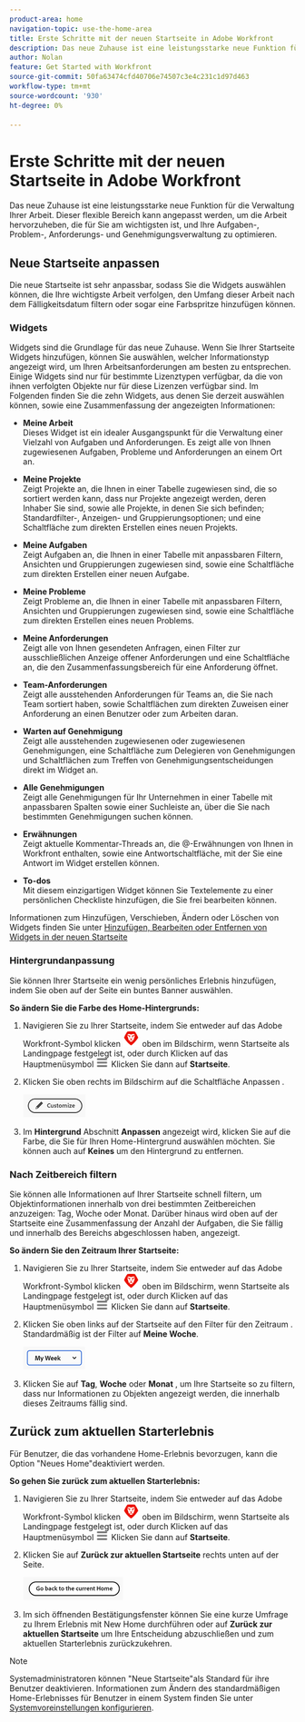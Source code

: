 ```yaml
---
product-area: home
navigation-topic: use-the-home-area
title: Erste Schritte mit der neuen Startseite in Adobe Workfront
description: Das neue Zuhause ist eine leistungsstarke neue Funktion für die Verwaltung Ihrer Arbeit.
author: Nolan
feature: Get Started with Workfront
source-git-commit: 50fa63474cfd40706e74507c3e4c231c1d97d463
workflow-type: tm+mt
source-wordcount: '930'
ht-degree: 0%

---
```



# Erste Schritte mit der neuen Startseite in Adobe Workfront

Das neue Zuhause ist eine leistungsstarke neue Funktion für die Verwaltung Ihrer Arbeit. Dieser flexible Bereich kann angepasst werden, um die Arbeit hervorzuheben, die für Sie am wichtigsten ist, und Ihre Aufgaben-, Problem-, Anforderungs- und Genehmigungsverwaltung zu optimieren.

## Neue Startseite anpassen

Die neue Startseite ist sehr anpassbar, sodass Sie die Widgets auswählen können, die Ihre wichtigste Arbeit verfolgen, den Umfang dieser Arbeit nach dem Fälligkeitsdatum filtern oder sogar eine Farbspritze hinzufügen können.

### Widgets

Widgets sind die Grundlage für das neue Zuhause. Wenn Sie Ihrer Startseite Widgets hinzufügen, können Sie auswählen, welcher Informationstyp angezeigt wird, um Ihren Arbeitsanforderungen am besten zu entsprechen. Einige Widgets sind nur für bestimmte Lizenztypen verfügbar, da die von ihnen verfolgten Objekte nur für diese Lizenzen verfügbar sind. Im Folgenden finden Sie die zehn Widgets, aus denen Sie derzeit auswählen können, sowie eine Zusammenfassung der angezeigten Informationen:

* **Meine Arbeit**\
    Dieses Widget ist ein idealer Ausgangspunkt für die Verwaltung einer Vielzahl von Aufgaben und Anforderungen. Es zeigt alle von Ihnen zugewiesenen Aufgaben, Probleme und Anforderungen an einem Ort an.

* **Meine Projekte**\
    Zeigt Projekte an, die Ihnen in einer Tabelle zugewiesen sind, die so sortiert werden kann, dass nur Projekte angezeigt werden, deren Inhaber Sie sind, sowie alle Projekte, in denen Sie sich befinden; Standardfilter-, Anzeigen- und Gruppierungsoptionen; und eine Schaltfläche zum direkten Erstellen eines neuen Projekts.

* **Meine Aufgaben**\
    Zeigt Aufgaben an, die Ihnen in einer Tabelle mit anpassbaren Filtern, Ansichten und Gruppierungen zugewiesen sind, sowie eine Schaltfläche zum direkten Erstellen einer neuen Aufgabe.

* **Meine Probleme**\
    Zeigt Probleme an, die Ihnen in einer Tabelle mit anpassbaren Filtern, Ansichten und Gruppierungen zugewiesen sind, sowie eine Schaltfläche zum direkten Erstellen eines neuen Problems.

* **Meine Anforderungen**\
    Zeigt alle von Ihnen gesendeten Anfragen, einen Filter zur ausschließlichen Anzeige offener Anforderungen und eine Schaltfläche an, die den Zusammenfassungsbereich für eine Anforderung öffnet.

* **Team-Anforderungen**\
    Zeigt alle ausstehenden Anforderungen für Teams an, die Sie nach Team sortiert haben, sowie Schaltflächen zum direkten Zuweisen einer Anforderung an einen Benutzer oder zum Arbeiten daran.

* **Warten auf Genehmigung**\
    Zeigt alle ausstehenden zugewiesenen oder zugewiesenen Genehmigungen, eine Schaltfläche zum Delegieren von Genehmigungen und Schaltflächen zum Treffen von Genehmigungsentscheidungen direkt im Widget an.

* **Alle Genehmigungen**\
    Zeigt alle Genehmigungen für Ihr Unternehmen in einer Tabelle mit anpassbaren Spalten sowie einer Suchleiste an, über die Sie nach bestimmten Genehmigungen suchen können.

* **Erwähnungen**\
    Zeigt aktuelle Kommentar-Threads an, die @-Erwähnungen von Ihnen in Workfront enthalten, sowie eine Antwortschaltfläche, mit der Sie eine Antwort im Widget erstellen können.

* **To-dos**\
    Mit diesem einzigartigen Widget können Sie Textelemente zu einer persönlichen Checkliste hinzufügen, die Sie frei bearbeiten können.

Informationen zum Hinzufügen, Verschieben, Ändern oder Löschen von Widgets finden Sie unter [Hinzufügen, Bearbeiten oder Entfernen von Widgets in der neuen Startseite](/help/quicksilver/workfront-basics/using-home/new-home/add-edit-remove-widgets-in-new-home.md)

### Hintergrundanpassung

Sie können Ihrer Startseite ein wenig persönliches Erlebnis hinzufügen, indem Sie oben auf der Seite ein buntes Banner auswählen.

**So ändern Sie die Farbe des Home-Hintergrunds:**

1. Navigieren Sie zu Ihrer Startseite, indem Sie entweder auf das Adobe Workfront-Symbol klicken ![Adobe Workfront-Symbol](../new-home/assets/home-icon-30x29.png) oben im Bildschirm, wenn Startseite als Landingpage festgelegt ist, oder durch Klicken auf das Hauptmenüsymbol ![Symbol für Hauptmenü](../new-home/assets/main-menu-icon-left-nav.png) Klicken Sie dann auf **Startseite**.

1. Klicken Sie oben rechts im Bildschirm auf die Schaltfläche Anpassen .

   ![Schaltfläche &quot;Anpassen&quot;](../new-home/assets/customize-button.png)

1. Im **Hintergrund** Abschnitt **Anpassen** angezeigt wird, klicken Sie auf die Farbe, die Sie für Ihren Home-Hintergrund auswählen möchten. Sie können auch auf **Keines** um den Hintergrund zu entfernen.

### Nach Zeitbereich filtern

Sie können alle Informationen auf Ihrer Startseite schnell filtern, um Objektinformationen innerhalb von drei bestimmten Zeitbereichen anzuzeigen: Tag, Woche oder Monat. Darüber hinaus wird oben auf der Startseite eine Zusammenfassung der Anzahl der Aufgaben, die Sie fällig und innerhalb des Bereichs abgeschlossen haben, angezeigt.

**So ändern Sie den Zeitraum Ihrer Startseite:**

1. Navigieren Sie zu Ihrer Startseite, indem Sie entweder auf das Adobe Workfront-Symbol klicken ![Adobe Workfront-Symbol](../new-home/assets/home-icon-30x29.png) oben im Bildschirm, wenn Startseite als Landingpage festgelegt ist, oder durch Klicken auf das Hauptmenüsymbol ![Symbol für Hauptmenü](../new-home/assets/main-menu-icon-left-nav.png) Klicken Sie dann auf **Startseite**.

1. Klicken Sie oben links auf der Startseite auf den Filter für den Zeitraum . Standardmäßig ist der Filter auf **Meine Woche**.

   ![Dropdown-Liste für Zeitbereichfilter](../new-home/assets/time-range-filter-dropdown-home.png)

1. Klicken Sie auf **Tag**, **Woche** oder **Monat** , um Ihre Startseite so zu filtern, dass nur Informationen zu Objekten angezeigt werden, die innerhalb dieses Zeitraums fällig sind.

## Zurück zum aktuellen Starterlebnis

Für Benutzer, die das vorhandene Home-Erlebnis bevorzugen, kann die Option &quot;Neues Home&quot;deaktiviert werden.


**So gehen Sie zurück zum aktuellen Starterlebnis:**

1. Navigieren Sie zu Ihrer Startseite, indem Sie entweder auf das Adobe Workfront-Symbol klicken ![Adobe Workfront-Symbol](../new-home/assets/home-icon-30x29.png) oben im Bildschirm, wenn Startseite als Landingpage festgelegt ist, oder durch Klicken auf das Hauptmenüsymbol ![Symbol für Hauptmenü](../new-home/assets/main-menu-icon-left-nav.png) Klicken Sie dann auf **Startseite**.

1. Klicken Sie auf **Zurück zur aktuellen Startseite** rechts unten auf der Seite.

   ![Zurück zur aktuellen Schaltfläche &quot;Home&quot;](../new-home/assets/go-back-to-current-home-button.png)

1. Im sich öffnenden Bestätigungsfenster können Sie eine kurze Umfrage zu Ihrem Erlebnis mit New Home durchführen oder auf **Zurück zur aktuellen Startseite** um Ihre Entscheidung abzuschließen und zum aktuellen Starterlebnis zurückzukehren.

>[!NOTE]
>
> Systemadministratoren können &quot;Neue Startseite&quot;als Standard für ihre Benutzer deaktivieren. Informationen zum Ändern des standardmäßigen Home-Erlebnisses für Benutzer in einem System finden Sie unter [Systemvoreinstellungen konfigurieren](/help/quicksilver/administration-and-setup/manage-workfront/security/configure-security-preferences.md).
